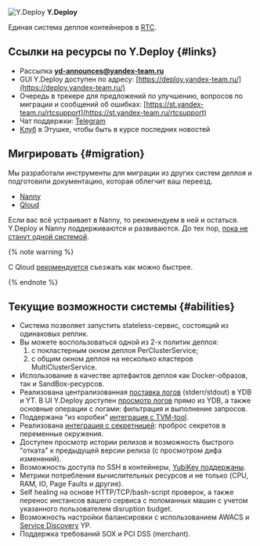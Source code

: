 ![Y.Deploy](_assets/deploy-introduction/favicon32x32.png)  **Y.Deploy**

Единая система деплоя контейнеров в [RTC](https://rtc.yandex-team.ru/docs/).

## Ссылки на ресурсы по Y.Deploy {#links}

* Рассылка **[yd-announces@yandex-team.ru](https://ml.yandex-team.ru/lists/yd-announces/)**
* GUI Y.Deploy доступен по адресу: [https://deploy.yandex-team.ru/](https://deploy.yandex-team.ru/)
* Очередь в трекере для предложений по улучшению, вопросов по миграции и сообщений об ошибках: [https://st.yandex-team.ru/rtcsupport](https://st.yandex-team.ru/rtcsupport)
* Чат поддержки: [Telegram](https://t.me/joinchat/Be0kOD50fVxMoi_8hPvG6Q)
* [Клуб](https://clubs.at.yandex-team.ru/infra-cloud/) в Этушке, чтобы быть в курсе последних новостей

## Мигрировать {#migration}

Мы разработали инструменты для миграции из других систем деплоя и подготовили документацию, которая облегчит ваш переезд.
* [Nanny](how-to/migration/nanny.md)
* [Qloud](how-to/migration/qloud/qloud.md)

Если вас всё устраивает в Nanny, то рекомендуем в ней и остаться. Y.Deploy и Nanny поддерживаются и развиваются. До тех пор, [пока не станут одной системой](https://clubs.at.yandex-team.ru/infra-cloud/1450).

{% note warning %}

C Qloud [рекомендуется](https://clubs.at.yandex-team.ru/qe/1227/) съезжать как можно быстрее.

{% endnote %}

## Текущие возможности системы {#abilities}

* Система позволяет запустить stateless-сервис, состоящий из одинаковых реплик.
* Вы можете воспользоваться одной из 2-х политик деплоя:
  1. c покластерным окном деплоя PerClusterService;
  2. с общим окном деплоя на несколько кластеров MultiClusterService.
* Использование в качестве артефактов деплоя как Docker-образов, так и SandBox-ресурсов.
* Реализована централизованная [поставка логов](logs/index.md) (stderr/stdout) в YDB и YT. В UI Y.Deploy доступен [просмотр логов](logs/gui.md) прямо из YDB, а также основные операции с логами: фильтрация и выполнение запросов.
* Поддержана <q>из коробки</q> [интеграция с TVM-tool](concepts/pod/sidecars/tvmtool.md).
* Реализована [интеграция с секретницей](how-to/secrets.md): проброс секретов в переменные окружения.
* Доступен просмотр истории релизов и возможность быстрого "отката" к предыдущей версии релиза (с просмотром дифа изменений).
* Возможность доступа по SSH в контейнеры, [YubiKey поддержаны](https://docs.yandex-team.ru/skotty/).
* Метрики потребления вычислительных ресурсов и не только (CPU, RAM, IO, Page Faults и другие).
* Self healing на основе HTTP/TCP/bash-script проверок, а также перенос инстансов вашего сервиса с поломанных машин с учетом указанного пользователем disruption budget.
* Возможность настройки балансировки с использованием AWACS и [Service Discovery](https://docs.yandex-team.ru/service-controller/) YP.
* Поддержка требований SOX и PCI DSS (merchant).
